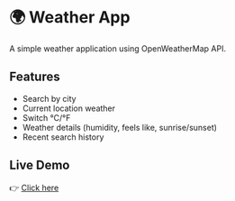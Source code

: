 # 🌍 Weather App
A simple weather application using OpenWeatherMap API.

## Features
- Search by city
- Current location weather
- Switch °C/°F
- Weather details (humidity, feels like, sunrise/sunset)
- Recent search history

## Live Demo
👉 [Click here](https://github.com/MakwanaSuman1011/Weather-App/tree/main/Weather-APP/index.html)
